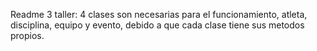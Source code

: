 Readme 3 taller:
4 clases son necesarias para el funcionamiento, atleta, disciplina, equipo y evento, debido a que cada clase tiene sus metodos propios.